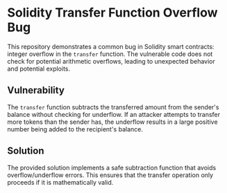 # Solidity Transfer Function Overflow Bug

This repository demonstrates a common bug in Solidity smart contracts: integer overflow in the `transfer` function.  The vulnerable code does not check for potential arithmetic overflows, leading to unexpected behavior and potential exploits.

## Vulnerability

The `transfer` function subtracts the transferred amount from the sender's balance without checking for underflow.  If an attacker attempts to transfer more tokens than the sender has, the underflow results in a large positive number being added to the recipient's balance.

## Solution

The provided solution implements a safe subtraction function that avoids overflow/underflow errors. This ensures that the transfer operation only proceeds if it is mathematically valid.